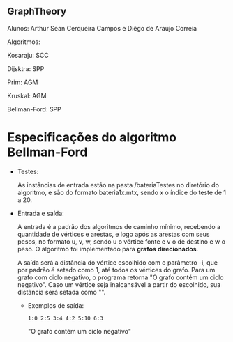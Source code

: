 ## GraphTheory

Alunos: Arthur Sean Cerqueira Campos e Diêgo de Araujo Correia

Algoritmos:

Kosaraju: SCC

Dijsktra: SPP

Prim: AGM

Kruskal: AGM

Bellman-Ford: SPP

# Especificações do algoritmo Bellman-Ford

- Testes:

  As instâncias de entrada estão na pasta /bateriaTestes no diretório do algoritmo, e são do formato bateria1x.mtx, sendo x o índice do teste de 1 a 20.

- Entrada e saída:

  A entrada é a padrão dos algoritmos de caminho mínimo, recebendo a quantidade de vértices e arestas, e logo após as arestas com seus pesos, no formato u, v, w, sendo u o vértice fonte e v o de destino e w o peso.
  O algoritmo foi implementado para **grafos direcionados**.

  A saída será a distância do vértice escolhido com o parâmetro -i, que por padrão é setado como 1, até todos os vértices do grafo. Para um grafo com ciclo negativo, o programa retorna "O grafo contém um ciclo negativo". Caso um vértice seja inalcansável a partir do escolhido, sua distância será setada como "".

  * Exemplos de saída:

    ` 1:0 2:5 3:4 4:2 5:10 6:3 `

    "O grafo contém um ciclo negativo"
